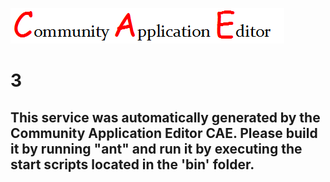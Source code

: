 ![CAE](https://github.com/PhilCAEOrg/application-1/blob/master/microservice-3/img/logo.png)  

3
===================


This service was automatically generated by the Community Application Editor CAE. Please build it by running "ant" and run it by executing the start scripts located in the 'bin' folder.
---------------
